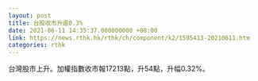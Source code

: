 ```yaml
---
layout: post
title: 台股收市升逾0.3%
date: 2021-06-11 14:35:37.000000000 +08:00
link: https://news.rthk.hk/rthk/ch/component/k2/1595413-20210611.htm
categories: rthk
---
```


台灣股市上升。加權指數收市報17213點，升54點，升幅0.32%。
